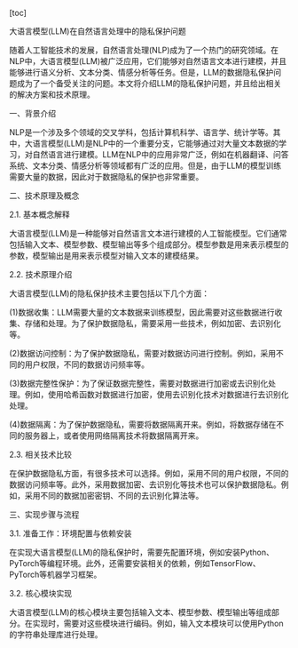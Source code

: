 
[toc]                    
                
                
大语言模型(LLM)在自然语言处理中的隐私保护问题

随着人工智能技术的发展，自然语言处理(NLP)成为了一个热门的研究领域。在NLP中，大语言模型(LLM)被广泛应用，它们能够对自然语言文本进行建模，并且能够进行语义分析、文本分类、情感分析等任务。但是，LLM的数据隐私保护问题成为了一个备受关注的问题。本文将介绍LLM的隐私保护问题，并且给出相关的解决方案和技术原理。

一、背景介绍

NLP是一个涉及多个领域的交叉学科，包括计算机科学、语言学、统计学等。其中，大语言模型(LLM)是NLP中的一个重要分支，它能够通过对大量文本数据的学习，对自然语言进行建模。LLM在NLP中的应用非常广泛，例如在机器翻译、问答系统、文本分类、情感分析等领域都有广泛的应用。但是，由于LLM的模型训练需要大量的数据，因此对于数据隐私的保护也非常重要。

二、技术原理及概念

2.1. 基本概念解释

大语言模型(LLM)是一种能够对自然语言文本进行建模的人工智能模型。它们通常包括输入文本、模型参数、模型输出等多个组成部分。模型参数是用来表示模型的参数，模型输出是用来表示模型对输入文本的建模结果。

2.2. 技术原理介绍

大语言模型(LLM)的隐私保护技术主要包括以下几个方面：

(1)数据收集：LLM需要大量的文本数据来训练模型，因此需要对这些数据进行收集、存储和处理。为了保护数据隐私，需要采用一些技术，例如加密、去识别化等。

(2)数据访问控制：为了保护数据隐私，需要对数据访问进行控制。例如，采用不同的用户权限，不同的数据访问频率等。

(3)数据完整性保护：为了保证数据完整性，需要对数据进行加密或去识别化处理。例如，使用哈希函数对数据进行加密，使用去识别化技术对数据进行去识别化处理。

(4)数据隔离：为了保护数据隐私，需要将数据隔离开来。例如，将数据存储在不同的服务器上，或者使用网络隔离技术将数据隔离开来。

2.3. 相关技术比较

在保护数据隐私方面，有很多技术可以选择。例如，采用不同的用户权限，不同的数据访问频率等。此外，采用数据加密、去识别化等技术也可以保护数据隐私。例如，采用不同的数据加密密钥、不同的去识别化算法等。

三、实现步骤与流程

3.1. 准备工作：环境配置与依赖安装

在实现大语言模型(LLM)的隐私保护时，需要先配置环境，例如安装Python、PyTorch等编程环境。此外，还需要安装相关的依赖，例如TensorFlow、PyTorch等机器学习框架。

3.2. 核心模块实现

大语言模型(LLM)的核心模块主要包括输入文本、模型参数、模型输出等组成部分。在实现时，需要对这些模块进行编码。例如，输入文本模块可以使用Python的字符串处理库进行处理。

